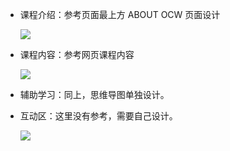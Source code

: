 - 课程介绍：参考页面最上方 ABOUT OCW 页面设计

  ![](任务1_md_files/cad03790-9ee8-11f0-91d8-39eddb6ef3ee.jpeg?v=1&type=image)

- 课程内容：参考网页课程内容

  ![](任务1_md_files/1e2a90c0-9ee9-11f0-91d8-39eddb6ef3ee.jpeg?v=1&type=image)

- 辅助学习：同上，思维导图单独设计。

- 互动区：这里没有参考，需要自己设计。

  ![](任务1_md_files/50297c30-9ee9-11f0-91d8-39eddb6ef3ee.jpeg?v=1&type=image)
